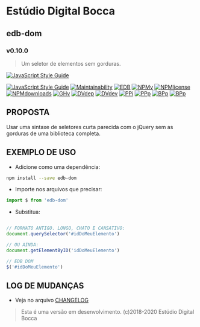 # Estúdio Digital Bocca

## edb-dom

### v0.10.0

> Um seletor de elementos sem gorduras.

[![JavaScript Style Guide](https://cdn.rawgit.com/standard/standard/master/badge.svg)](https://github.com/standard/standard)

[![JavaScript Style Guide](https://badgen.net/badge/code%20style/standard/yellow)](https://standardjs.com)
[![Maintainability](https://api.codeclimate.com/v1/badges/30decef694c971b3fc5b/maintainability)](https://codeclimate.com/github/digitalbocca/edb-dom/maintainability)
[![EDB](https://badgen.net/badge/produto/EDB/f19b2c)](https://estudiodigitalbocca.com.br)
[![NPMv](https://badgen.net/npm/v/edb-dom)](https://www.npmjs.com/package/edb-dom)
[![NPMlicense](https://badgen.net/npm/license/edb-dom)](https://www.npmjs.com/package/edb-dom)
[![NPMdownloads](https://badgen.net/npm/dt/edb-dom)](https://www.npmjs.com/package/edb-dom)
[![GHv](https://badgen.net/github/tag/digitalbocca/edb-dom)](https://github.com/digitalbocca/edb-dom)
[![DVdep](https://badgen.net/david/dep/digitalbocca/edb-dom)](https://www.npmjs.com/package/edb-dom)
[![DVdev](https://badgen.net/david/dev/digitalbocca/edb-dom)](https://www.npmjs.com/package/edb-dom)
[![PPi](https://badgen.net/packagephobia/install/edb-dom)](https://www.npmjs.com/package/edb-dom)
[![PPp](https://badgen.net/packagephobia/publish/edb-dom)](https://www.npmjs.com/package/edb-dom)
[![BPp](https://badgen.net/bundlephobia/min/edb-dom)](https://www.npmjs.com/package/edb-dom)
[![BPp](https://badgen.net/bundlephobia/minzip/edb-dom)](https://www.npmjs.com/package/edb-dom)

## PROPOSTA

Usar uma sintaxe de seletores curta parecida com o jQuery sem as gorduras de uma biblioteca completa.

## EXEMPLO DE USO

- Adicione como uma dependência:

```bash
npm install --save edb-dom
```

- Importe nos arquivos que precisar:

```javascript
import $ from 'edb-dom'
```

- Substitua:

```javascript

// FORMATO ANTIGO. LONGO, CHATO E CANSATIVO:
document.querySelector('#idDoMeuElemento')

// OU AINDA:
document.getElementByID('idDoMeuElemento')

// EDB DOM
$('#idDoMeuElemento')

```

## LOG DE MUDANÇAS

- Veja no arquivo [CHANGELOG](CHANGELOG.md)

> Esta é uma versão em desenvolvimento.
> (c)2018-2020 Estúdio Digital Bocca
